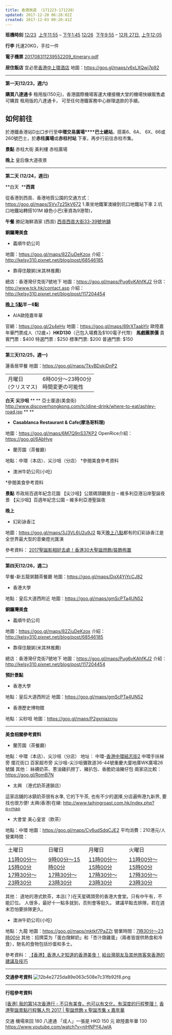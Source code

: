 ```yaml
---
title: 香港旅遊 （171223-171226）
updated: 2017-12-20 06:28:02Z
created: 2017-12-03 09:20:41Z
---
```


**班機時刻**
[12/23]()  [上午11:55]() – [下午1:45]()
[12/26]()  [下午9:55]() – [12月 27日](), [上午12:05]()

**行李**
托運20KG，手拉一件

**電子機票**
[201708311239552209_itinerary.pdf](../../_resources/201708311239552209_itinerary.pdf)

**居住飯店**
宜必思[香港中上環酒店]()
地圖：https://goo.gl/maps/v6xLXQwi7p92

* * *

**第一天(12/23，週六)**

**購買八達通卡**
租用版(150元)，香港國際機場客運大樓接機大堂的機場快線販售處可購買
租用版的八達通卡，
可至任何港鐵客務中心辦理退款的手續。

## **如何前往**

於港鐵香港站D出口步行至**中環交易廣場****巴士總站**，搭乘6、6A、 6X、66或260號巴士，於**赤柱廣場**或**赤柱村站** 下車，再步行前往赤柱市集。

**景點**
赤柱大街
美利樓
赤柱廣場

**晚上**
皇后像大道夜景

* * *

**第二天 (12/24，週日)**

**白天  ****西貢**

從香港到西貢、香港地質公園的交通方式：
https://goo.gl/maps/SVv7z25kV672
1.乘坐地鐵軍澳線到坑口地鐵站下車
2.坑口地鐵站轉搭101M 綠色小巴(車資為9港幣)，

**午餐**
勝記海鮮酒家 (西貢)
[西貢西貢大街33-39號地舖]()

**銅鑼灣美食**

- 義順牛奶公司

地圖：https://goo.gl/maps/82ZiuDeKzox
介紹：http://kelsy310.pixnet.net/blog/post/68546185

- 靠得住靚粥(米其林推薦)

總店：香港灣仔克街7號地下
地圖：https://goo.gl/maps/Pug6vKAhfKJ2
分店：http://www.tck.hk/contact.asp
介紹：http://kelsy310.pixnet.net/blog/post/117204454

**[晚上 5點]()半－6點**

- AIA歐陸嘉年華

官網：https://goo.gl/2s4eHv
地圖：https://goo.gl/maps/89rXTaabYir
歐陸嘉年華門票成人（12歲+）**HKD130**（己包入場費及$100電子代幣）
**馬戲團票價**
貴賓門票 : $400
特選門票 : $250
標準門票: $200
普通門票: $150

* * *

**第三天(12/25，週一)**

蓮香居早餐
地圖：https://goo.gl/maps/TkyBDxkjDnP2

|     |     |
| --- | --- |
| 月曜日<br>(クリスマス) | 6時00分～23時00分<br>時間変更の可能性 |

**白天**
**尖沙咀**
**
**
亞士厘道(美食街)
http://www.discoverhongkong.com/tc/dine-drink/where-to-eat/ashley-road.jsp
**
**

- **Casablanca Restaurant & Cafe(摩洛哥料理)**

地圖：https://goo.gl/maps/6M7Q9nS37KP2
OpenRice介紹：https://goo.gl/6AbHye

- 蘭芳園（茶餐廳）

地點：中環（本店）、尖沙咀（分店）
*參閱美食參考資料

- 澳洲牛奶公司(小吃)

*參閱美食參考資料

**景點**
市政局百週年紀念花園
【尖沙咀】公眾碼頭觀景台 – 維多利亞港沿岸聖誕夜景
【尖沙咀】百週年紀念公園 – 維多利亞港聖誕夜

**晚上**

- 幻彩詠香江

地圖：https://goo.gl/maps/3J3VL6U2u9J2
每天[晚上八點]()都有的幻彩詠香江是全世界最大型的音樂燈光匯演

參考資料：
[2017聖誕影相好去處！香港30大聖誕燈飾/裝飾佈置](https://goo.gl/xx9uHB)

* * *

**第四天(12/26，週二)**

早餐-新五龍粥麵茶餐廳
地圖：https://goo.gl/maps/DqX4YjYcCJ82

- 香港大學

地點：皇后大道西附近
地圖：https://goo.gl/maps/gmScPTa4UN52

**銅鑼灣美食**

- 義順牛奶公司

地圖：https://goo.gl/maps/82ZiuDeKzox
介紹：http://kelsy310.pixnet.net/blog/post/68546185

- 靠得住靚粥(米其林推薦)

總店：香港灣仔克街7號地下
地圖：https://goo.gl/maps/Pug6vKAhfKJ2
介紹：http://kelsy310.pixnet.net/blog/post/117204454

**預計景點**

- 香港大學

地點：皇后大道西附近
地圖：https://goo.gl/maps/gmScPTa4UN52

- 香港歷史博物館

地點：尖砂咀
地圖：https://goo.gl/maps/P2gxniazcnu

* * *

**美食相關參考資料**

- 蘭芳園（茶餐廳）

地點：中環（本店）、尖沙咀（分店）
地址：
中環-[香港中環結志街2]() 中環手扶梯旁 擺花街口 百家超市旁
尖沙咀-尖沙咀彌敦道36-44號重慶大廈地庫WK廣場26號舖
其他：
絲襪奶茶、蔥油雞扒撈丁、豬扒包、香脆奶油豬仔包
兩家店比較：https://goo.gl/RomB7N

- 太興 （港式奶茶連鎖店）

這家店舖的冰鎮奶茶很有水準, 它的下午茶, 也有不少的選擇,分店遍佈港九新界, 要找也很方便!
太興(香港)在線:
http://www.taihingroast.com.hk/index.php?p=map

- 大會堂 美心皇宮（飲茶）

地點：中環
地圖：https://goo.gl/maps/Cy6udSdqCJE2
平均消費：210港元/人
營業時間：

|     |     |     |     |
| --- | --- | --- | --- |
| 土曜日 | 日曜日 | 月曜日 | 火曜日 |
| [11時00分～15時00分]()<br>[17時30分～23時30分]() | [9時00分～15時00分]()<br>[17時30分～23時30分]() | [11時00分～15時00分]()<br>[17時30分～23時30分]() | [11時00分～15時00分]()<br>[17時30分～23時30分]() |

其他：
道地的港式飲茶，本店(？)在天星碼頭旁的香港大會堂。只有中午有，不能訂位。
人很多，最好十一點多就到，否則會等挺久。
建議早點去排隊，若在週末恐怕要排隊更久。

- 澳洲牛奶公司(小吃)

地點：九龍
地圖：https://goo.gl/maps/mktkf7PaZZt
營業時間：[7時30分～23時00分]()
其他：招牌菜为「蛋白燉鮮奶」和「杏汁燉雞蛋」（兩者皆提供熱食和冷食），馳名的食物包括炒蛋和多士。

參考資料：
[【香港】香港人才知道的香港美食！](https://goo.gl/xsqAFx)
[給台灣朋友及其他旅客來香港的建議及技巧](https://goo.gl/g6Gu3Z)

* * *

**交通參考資料**
![12b4e2725da89e063c508e7c31fb92f8.png](https://i.imgur.com/kp34CCV.png)
* * *

**行程參考資料**

[[香港] 我的第14次香港行 - 不只有美食，也可以有文化、有深度的行程整理！](https://ericgo.com/2016-04-15-361/)
[香港聖誕景點行程懶人包 2017 | 聖誕燈飾 x 聖誕市集 x 嘉年華](https://www.hklazytravel.net/?p=4279)

交通
機場來回 180
八達通 「成人」一張是 HKD 150 元
歐陸嘉年華 130
https://www.youtube.com/watch?v=niHNPY4JwIA